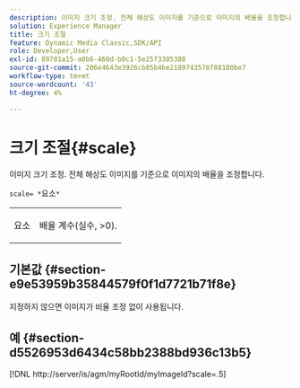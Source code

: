 ```yaml
---
description: 이미지 크기 조정. 전체 해상도 이미지를 기준으로 이미지의 배율을 조정합니다.
solution: Experience Manager
title: 크기 조절
feature: Dynamic Media Classic,SDK/API
role: Developer,User
exl-id: 89701a15-a0b6-460d-b0c1-5e25f3305380
source-git-commit: 206e4643e3926cb85b4be2189743578f88180be7
workflow-type: tm+mt
source-wordcount: '43'
ht-degree: 4%

---
```


# 크기 조절{#scale}

이미지 크기 조정. 전체 해상도 이미지를 기준으로 이미지의 배율을 조정합니다.

`scale= *`요소`*`

<table id="simpletable_AC0974B79E064BA99C1F76461BDE808A"> 
 <tr class="strow"> 
  <td class="stentry"> <p><span class="codeph"> <span class="varname"> 요소</span></span> </p> </td> 
  <td class="stentry"> <p>배율 계수(실수, &gt;0). </p></td> 
 </tr> 
</table>

## 기본값 {#section-e9e53959b35844579f0f1d7721b71f8e}

지정하지 않으면 이미지가 비율 조정 없이 사용됩니다.

## 예 {#section-d5526953d6434c58bb2388bd936c13b5}

[!DNL http://server/is/agm/myRootId/myImageId?scale=.5]
